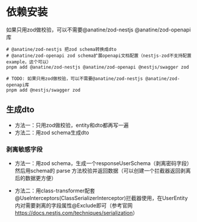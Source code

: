 # 依赖安装

如果只用zod做校验，可以不需要@anatine/zod-nestjs @anatine/zod-openapi库

```shell
# @anatine/zod-nestjs 把zod schema转换成dto
# @anatine/zod-openapi zod schema扩展openapi文档配置（nestjs-zod不支持配置example，这个可以）
pnpm add @anatine/zod-nestjs @anatine/zod-openapi @nestjs/swagger zod

# TODO: 如果只用zod做校验，可以不需要@anatine/zod-nestjs @anatine/zod-openapi库
pnpm add @nestjs/swagger zod
```

## 生成dto

- 方法一：只用zod做校验，entity和dto都再写一遍
- 方法二：用zod schema生成dto

### 剥离敏感字段

- 方法一：用zod schema，生成一个responseUserSchema（剥离密码字段）然后用schema的 parse 方法校验并返回数据（可以创建一个拦截器返回剥离后的数据更方便）

- 方法二：用class-transformer配套@UseInterceptors(ClassSerializerInterceptor)拦截器使用，在UserEntity内对需要剥离的字段属性@Exclude即可（参考官网<https://docs.nestjs.com/techniques/serialization>）
